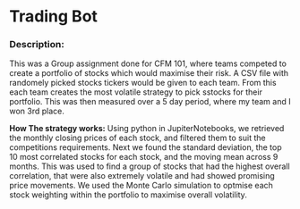 # Trading Bot

### Description: 
This was a Group assignment done for CFM 101, where teams competed to create a portfolio of stocks which would maximise their risk. A CSV file with randomely picked stocks tickers 
would be given to each team. From this each team creates the most volatile strategy to pick sstocks for their portfolio.
This was then measured over a 5 day period, where my team and I won 3rd place. 

**How The strategy works:** Using python in JupiterNotebooks, we retrieved the monthly closing prices of each stock, and filtered them to suit the competitions requirements. 
Next we found the standard deviation, the top 10 most correlated stocks for each stock, and the moving mean across 9 months. This was used to find a group of stocks that had the 
highest overall correlation, that were also extremely volatile and had showed promising price movements. We used the Monte Carlo simulation to optmise each stock weighting within 
the portfolio to maximise overall volatility. 

